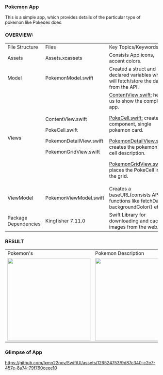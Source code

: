 ### Pokemon App
This is a simple app, which provides details of the particular type of pokemon like Pokedex does.

### OVERVIEW:
<table>
  <tr>
    <td>File Structure</td>
    <td>Files</td>
    <td>Key Topics/Keywords</td>
  </tr>
  <tr>
    <td>Assets</td>
    <td>Assets.xcassets</td>
    <td>Consists App icons, accent colors.</td>
  </tr>
  <tr>
    <td>Model</td>
    <td>PokemonModel.swift</td>
    <td>Created a struct and declared variables which will fetch/store the data from the API.</td>
  </tr>
  <tr>
    <td>Views</td>
    <td>
      <dl>ContentView.swift</dl>
      <dl>PokeCell.swift</dl>
      <dl>PokemonDetailView.swift</dl>
      <dl>PokemonGridView.swift</dl>
    </td>
    <td>
      <dl><ins>ContentView.swift:</ins> helps us to show the complete app.</dl>
      <dl><ins>PokeCell.swift:</ins> creates a component, single pokemon card.</dl>
      <dl><ins>PokemonDetailView.swift:</ins> creates the pokemon's cell description.</dl>
      <dl><ins>PokemonGridView.swift:</ins> places the PokeCell into the grid.</dl>
    </td>
    <tr>
      <td>ViewModel</td>
      <td>PokemonViewModel.swift</td>
      <td>Creates a baseURL(consists API), functions like fetchData(), backgroundColor() etc.</td>
    </tr>
    <tr>
      <td>Package Dependencies</td>
      <td>Kingfisher 7.11.0</td>
      <td>Swift Library for downloading and caching images from the web.</td>
    </tr>
  </tr>
</table>

### RESULT
<table>
  <tr>
    <td>Pokemon's</td>
    <td>Pokemon Description</td>
  </tr>
  <tr>
    <td><img width="273" src="https://github.com/lxmn22nov/SwiftUI/assets/126524753/2fdf80ad-9562-4972-9bed-59f6a3679db3"></td>
    <td><img width="273" src="https://github.com/lxmn22nov/SwiftUI/assets/126524753/9144b6f1-92b4-476e-9a91-188914b23d94"></td>
  </tr>
</table>

### Glimpse of App

https://github.com/lxmn22nov/SwiftUI/assets/126524753/9d87c340-c2e7-457e-8a74-79f760ceee10
